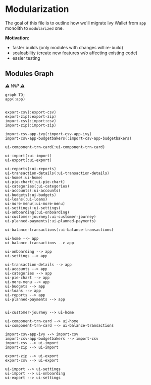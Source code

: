 # Modularization

The goal of this file is to outline how we'll migrate Ivy Wallet from `app` monolith to `modularized` one.

**Motivation:**
- faster builds (only modules with changes will re-build)
- scaleability (create new features w/o affecting existing code)
- easier testing

## Modules Graph

_⚠️ WIP ⚠️_

```mermaid
graph TD;
app(:app)


export-csv(:export-csv)
export-zip(:export-zip)
import-csv(:import:csv)
import-zip(:import-zip)

import-csv-app-ivy(:import-csv-app-ivy)
import-csv-app-budgetbakers(:import-csv-app-budgetbakers)

ui-component-trn-card(:ui-component-trn-card)

ui-import(:ui-import)
ui-export(:ui-export)

ui-reports(:ui-reports)
ui-transaction-details(:ui-transaction-details)
ui-home(:ui-home)
ui-pie-chart(:ui-pie-chart)
ui-categories(:ui-categories)
ui-accounts(:ui-accounts)
ui-budgets(:ui-budgets)
ui-loans(:ui-loans)
ui-more-menu(:ui-more-menu)
ui-settings(:ui-settings)
ui-onboarding(:ui-onboarding)
ui-customer-journey(:ui-customer-journey)
ui-planned-payments(:ui-planned-payments)

ui-balance-transactions(:ui-balance-transactions)

ui-home --> app
ui-balance-transactions --> app

ui-onboarding --> app
ui-settings --> app

ui-transaction-details --> app
ui-accounts --> app
ui-categories --> app
ui-pie-chart --> app
ui-more-menu --> app
ui-budgets --> app
ui-loans --> app
ui-reports --> app
ui-planned-payments --> app


ui-customer-journey --> ui-home

ui-component-trn-card --> ui-home
ui-component-trn-card --> ui-balance-transactions

import-csv-app-ivy --> import-csv
import-csv-app-budgetbakers --> import-csv
import-csv --> ui-import
import-zip --> ui-import

export-zip --> ui-export
export-csv --> ui-export

ui-import --> ui-settings
ui-import --> ui-onboarding
ui-export --> ui-settings


```
